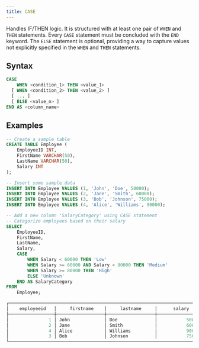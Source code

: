 ```yaml
---
title: CASE
---
```


Handles IF/THEN logic. It is structured with at least one pair of `WHEN` and `THEN` statements. Every `CASE` statement must be concluded with the `END` keyword. The `ELSE` statement is optional, providing a way to capture values not explicitly specified in the `WHEN` and `THEN` statements.

## Syntax

```sql
CASE
    WHEN <condition_1> THEN <value_1>
  [ WHEN <condition_2> THEN <value_2> ]
  [ ... ]
  [ ELSE <value_n> ]
END AS <column_name>
```

## Examples

```sql
-- Create a sample table
CREATE TABLE Employee (
    EmployeeID INT,
    FirstName VARCHAR(50),
    LastName VARCHAR(50),
    Salary INT
);

-- Insert some sample data
INSERT INTO Employee VALUES (1, 'John', 'Doe', 50000);
INSERT INTO Employee VALUES (2, 'Jane', 'Smith', 60000);
INSERT INTO Employee VALUES (3, 'Bob', 'Johnson', 75000);
INSERT INTO Employee VALUES (4, 'Alice', 'Williams', 90000);

-- Add a new column 'SalaryCategory' using CASE statement
-- Categorize employees based on their salary
SELECT
    EmployeeID,
    FirstName,
    LastName,
    Salary,
    CASE
        WHEN Salary < 60000 THEN 'Low'
        WHEN Salary >= 60000 AND Salary < 80000 THEN 'Medium'
        WHEN Salary >= 80000 THEN 'High'
        ELSE 'Unknown'
    END AS SalaryCategory
FROM
    Employee;

┌──────────────────────────────────────────────────────────────────────────────────────────┐
│    employeeid   │     firstname    │     lastname     │      salary     │ salarycategory │
├─────────────────┼──────────────────┼──────────────────┼─────────────────┼────────────────┤
│               1 │ John             │ Doe              │           50000 │ Low            │
│               2 │ Jane             │ Smith            │           60000 │ Medium         │
│               4 │ Alice            │ Williams         │           90000 │ High           │
│               3 │ Bob              │ Johnson          │           75000 │ Medium         │
└──────────────────────────────────────────────────────────────────────────────────────────┘
```